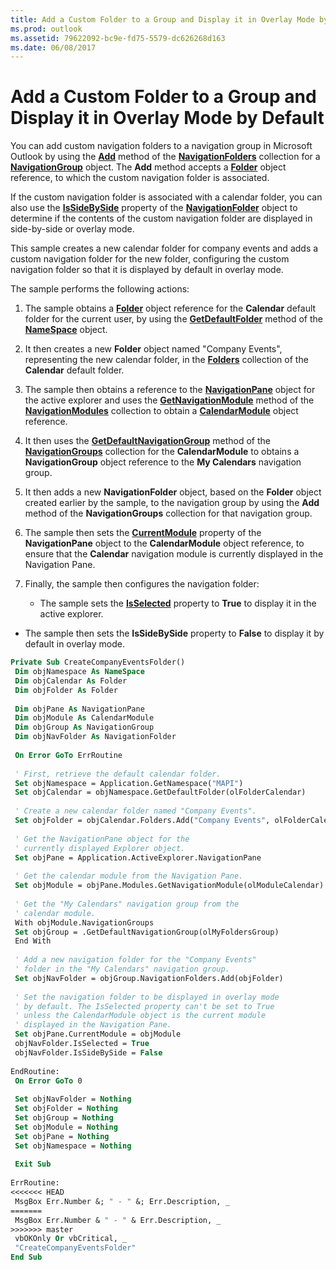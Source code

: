 ```yaml
---
title: Add a Custom Folder to a Group and Display it in Overlay Mode by Default
ms.prod: outlook
ms.assetid: 79622092-bc9e-fd75-5579-dc626268d163
ms.date: 06/08/2017
---
```



# Add a Custom Folder to a Group and Display it in Overlay Mode by Default

You can add custom navigation folders to a navigation group in Microsoft Outlook by using the  **[Add](../../../api/Outlook.NavigationFolders.Add.md)** method of the **[NavigationFolders](../../../api/Outlook.Folders.md)** collection for a **[NavigationGroup](../../../api/Outlook.NavigationGroup.md)** object. The **Add** method accepts a **[Folder](../../../api/Outlook.Folder.md)** object reference, to which the custom navigation folder is associated.

If the custom navigation folder is associated with a calendar folder, you can also use the  **[IsSideBySide](../../../api/Outlook.NavigationFolder.IsSideBySide.md)** property of the **[NavigationFolder](../../../api/Outlook.Folder.md)** object to determine if the contents of the custom navigation folder are displayed in side-by-side or overlay mode.

This sample creates a new calendar folder for company events and adds a custom navigation folder for the new folder, configuring the custom navigation folder so that it is displayed by default in overlay mode.

The sample performs the following actions:

1. The sample obtains a  **[Folder](../../../api/Outlook.Folder.md)** object reference for the **Calendar** default folder for the current user, by using the **[GetDefaultFolder](../../../api/Outlook.NameSpace.GetDefaultFolder.md)** method of the **[NameSpace](../../../api/Outlook.NameSpace.md)** object.
    
2. It then creates a new  **Folder** object named "Company Events", representing the new calendar folder, in the **[Folders](../../../api/Outlook.Folders.md)** collection of the **Calendar** default folder.
    
3. The sample then obtains a reference to the  **[NavigationPane](../../../api/Outlook.NavigationPane.md)** object for the active explorer and uses the **[GetNavigationModule](../../../api/Outlook.NavigationModules.GetNavigationModule.md)** method of the **[NavigationModules](../../../api/Outlook.NavigationModules.md)** collection to obtain a **[CalendarModule](../../../api/Outlook.CalendarModule.md)** object reference.
    
4. It then uses the  **[GetDefaultNavigationGroup](../../../api/Outlook.NavigationGroups.GetDefaultNavigationGroup.md)** method of the **[NavigationGroups](../../../api/Outlook.NavigationGroups.md)** collection for the **CalendarModule** to obtains a **NavigationGroup** object reference to the **My Calendars** navigation group.
    
5. It then adds a new  **NavigationFolder** object, based on the **Folder** object created earlier by the sample, to the navigation group by using the **Add** method of the **NavigationGroups** collection for that navigation group.
    
6. The sample then sets the  **[CurrentModule](../../../api/Outlook.NavigationPane.CurrentModule.md)** property of the **NavigationPane** object to the **CalendarModule** object reference, to ensure that the **Calendar** navigation module is currently displayed in the Navigation Pane.
    
7. Finally, the sample then configures the navigation folder:
    
      - The sample sets the  **[IsSelected](../../../api/Outlook.NavigationFolder.IsSelected.md)** property to **True** to display it in the active explorer.
    
  - The sample then sets the  **IsSideBySide** property to **False** to display it by default in overlay mode.
    



```vb
Private Sub CreateCompanyEventsFolder() 
 Dim objNamespace As NameSpace 
 Dim objCalendar As Folder 
 Dim objFolder As Folder 
 
 Dim objPane As NavigationPane 
 Dim objModule As CalendarModule 
 Dim objGroup As NavigationGroup 
 Dim objNavFolder As NavigationFolder 
 
 On Error GoTo ErrRoutine 
 
 ' First, retrieve the default calendar folder. 
 Set objNamespace = Application.GetNamespace("MAPI") 
 Set objCalendar = objNamespace.GetDefaultFolder(olFolderCalendar) 
 
 ' Create a new calendar folder named "Company Events". 
 Set objFolder = objCalendar.Folders.Add("Company Events", olFolderCalendar) 
 
 ' Get the NavigationPane object for the 
 ' currently displayed Explorer object. 
 Set objPane = Application.ActiveExplorer.NavigationPane 
 
 ' Get the calendar module from the Navigation Pane. 
 Set objModule = objPane.Modules.GetNavigationModule(olModuleCalendar) 
 
 ' Get the "My Calendars" navigation group from the 
 ' calendar module. 
 With objModule.NavigationGroups 
 Set objGroup = .GetDefaultNavigationGroup(olMyFoldersGroup) 
 End With 
 
 ' Add a new navigation folder for the "Company Events" 
 ' folder in the "My Calendars" navigation group. 
 Set objNavFolder = objGroup.NavigationFolders.Add(objFolder) 
 
 ' Set the navigation folder to be displayed in overlay mode 
 ' by default. The IsSelected property can't be set to True 
 ' unless the CalendarModule object is the current module 
 ' displayed in the Navigation Pane. 
 Set objPane.CurrentModule = objModule 
 objNavFolder.IsSelected = True 
 objNavFolder.IsSideBySide = False 
 
EndRoutine: 
 On Error GoTo 0 
 
 Set objNavFolder = Nothing 
 Set objFolder = Nothing 
 Set objGroup = Nothing 
 Set objModule = Nothing 
 Set objPane = Nothing 
 Set objNamespace = Nothing 
 
 Exit Sub 
 
ErrRoutine: 
<<<<<<< HEAD
 MsgBox Err.Number &; " - " &; Err.Description, _ 
=======
 MsgBox Err.Number & " - " & Err.Description, _ 
>>>>>>> master
 vbOKOnly Or vbCritical, _ 
 "CreateCompanyEventsFolder" 
End Sub
```



